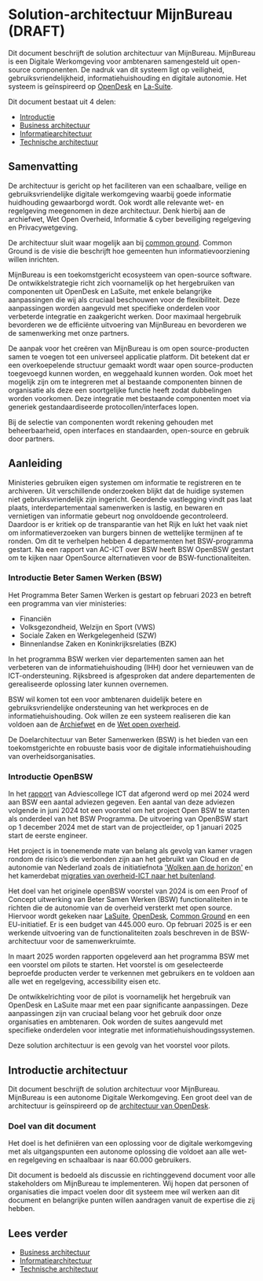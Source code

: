 # Solution-architectuur MijnBureau (DRAFT)

Dit document beschrijft de solution architectuur van MijnBureau. MijnBureau is
een Digitale Werkomgeving voor ambtenaren samengesteld uit open-source
componenten. De nadruk van dit systeem ligt op veiligheid,
gebruiksvriendelijkheid, informatiehuishouding en digitale autonomie. Het
systeem is geïnspireerd op [OpenDesk](https://opendesk.eu/en/) en
[La-Suite](https://lasuite.numerique.gouv.fr/).

Dit document bestaat uit 4 delen:
* [Introductie](#samenvatting)
* [Business architectuur](business-architectuur.md)
* [Informatiearchitectuur](informatie-architectuur.md)
* [Technische architectuur](techniche-architectuur.md)

## Samenvatting

De architectuur is gericht op het faciliteren van een schaalbare, veilige en
gebruiksvriendelijke digitale werkomgeving waarbij goede informatie huidhouding
gewaarborgd wordt. Ook wordt alle relevante wet- en regelgeving meegenomen in
deze architectuur. Denk hierbij aan de archiefwet, Wet Open Overheid, Informatie
& cyber beveiliging regelgeving en Privacywetgeving.

De architectuur sluit waar mogelijk aan bij
[common ground](https://commonground.nl/). Common Ground is de visie die
beschrijft hoe gemeenten hun informatievoorziening willen inrichten.

MijnBureau is een toekomstgericht ecosysteem van open-source software. De
ontwikkelstrategie richt zich voornamelijk op het hergebruiken van componenten
uit OpenDesk en LaSuite, met enkele belangrijke aanpassingen die wij als
cruciaal beschouwen voor de flexibiliteit. Deze aanpassingen worden aangevuld
met specifieke onderdelen voor verbeterde integratie en zaakgericht werken. Door
maximaal hergebruik bevorderen we de efficiënte uitvoering van MijnBureau en
bevorderen we de samenwerking met onze partners.

De aanpak voor het creëren van MijnBureau is om open source-producten samen te
voegen tot een universeel applicatie platform. Dit betekent dat er een
overkoepelende structuur gemaakt wordt waar open source-producten toegevoegd
kunnen worden, en weggehaald kunnen worden. Ook moet het mogelijk zijn om te
integreren met al bestaande componenten binnen de organisatie als deze een
soortgelijke functie heeft zodat dubbelingen worden voorkomen. Deze integratie
met bestaande componenten moet via generiek gestandaardiseerde
protocollen/interfaces lopen.

Bij de selectie van componenten wordt rekening gehouden met beheerbaarheid, open
interfaces en standaarden, open-source en gebruik door partners.

## Aanleiding

Ministeries gebruiken eigen systemen om informatie te registreren en te
archiveren. Uit verschillende onderzoeken blijkt dat de huidige systemen niet
gebruiksvriendelijk zijn ingericht. Geordende vastlegging vindt pas laat plaats,
interdepartementaal samenwerken is lastig, en bewaren en vernietigen van
informatie gebeurt nog onvoldoende gecontroleerd. Daardoor is er kritiek op de
transparantie van het Rijk en lukt het vaak niet om informatieverzoeken van
burgers binnen de wettelijke termijnen af te ronden. Om dit te verhelpen hebben
4 departementen het BSW-programma gestart. Na een rapport van AC-ICT over BSW
heeft BSW OpenBSW gestart om te kijken naar OpenSource alternatieven voor de
BSW-functionaliteiten.

### Introductie Beter Samen Werken (BSW)

Het Programma Beter Samen Werken is gestart op februari 2023 en betreft een
programma van vier ministeries:

- Financiën
- Volksgezondheid, Welzijn en Sport (VWS)
- Sociale Zaken en Werkgelegenheid (SZW)
- Binnenlandse Zaken en Koninkrijksrelaties (BZK)

In het programma BSW werken vier departementen samen aan het verbeteren van de
informatiehuishouding (IHH) door het vernieuwen van de ICT-ondersteuning.
Rijksbreed is afgesproken dat andere departementen de gerealiseerde oplossing
later kunnen overnemen.

BSW wil komen tot een voor ambtenaren duidelijk betere en gebruiksvriendelijke
ondersteuning van het werkproces en de informatiehuishouding. Ook willen ze een
systeem realiseren die kan voldoen aan de
[Archiefwet](https://wetten.overheid.nl/BWBR0007376/2024-06-19) en de
[Wet open overheid](https://wetten.overheid.nl/BWBR0045754/2025-02-12).

De Doelarchitectuur van Beter Samenwerken (BSW) is het bieden van een
toekomstgerichte en robuuste basis voor de digitale informatiehuishouding van
overheidsorganisaties.

### Introductie OpenBSW

In het
[rapport](https://www.adviescollegeicttoetsing.nl/onderzoeken/documenten/publicaties/2024/09/02/advies-beter-samen-werken)
van Adviescollege ICT dat afgerond werd op mei 2024 werd aan BSW een aantal
adviezen gegeven. Een aantal van deze adviezen volgende in juni 2024 tot een
voorstel om het project Open BSW te starten als onderdeel van het BSW Programma.
De uitvoering van OpenBSW start op 1 december 2024 met de start van de
projectleider, op 1 januari 2025 start de eerste engineer.

Het project is in toenemende mate van belang als gevolg van kamer vragen rondom
de risico’s die verbonden zijn aan het gebruikt van Cloud en de autonomie van
Nederland zoals de initiatiefnota
['Wolken aan de horizon'](https://www.rijksoverheid.nl/documenten/kamerstukken/2025/01/17/kamerbrief-initiatiefnota-wolken-aan-de-horizon)
en het kamerdebat
[migraties van overheid-ICT naar het buitenland](https://www.tweedekamer.nl/debat_en_vergadering/plenaire_vergaderingen/details/activiteit?id=2024A08625).

Het doel van het originele openBSW voorstel van 2024 is om een Proof of Concept
uitwerking van Beter Samen Werken (BSW) functionaliteiten in te richten die de
autonomie van de overheid versterkt met open source. Hiervoor wordt gekeken naar
[LaSuite](https://lasuite.numerique.gouv.fr/en),
[OpenDesk](https://opendesk.eu/en/), [Common Ground](https://commonground.nl/)
en een EU-initiatief. Er is een budget van 445.000 euro. Op februari 2025 is er
een werkende uitvoering van de functionaliteiten zoals beschreven in de
BSW-architectuur voor de samenwerkruimte.

In maart 2025 worden rapporten opgeleverd aan het programma BSW met een voorstel
om pilots te starten. Het voorstel is om geselecteerde beproefde producten
verder te verkennen met gebruikers en te voldoen aan alle wet en regelgeving,
accessibility eisen etc.

De ontwikkelrichting voor de pilot is voornamelijk het hergebruik van OpenDesk
en LaSuite maar met een paar significante aanpassingen. Deze aanpassingen zijn
van cruciaal belang voor het gebruik door onze organisaties en ambtenaren. Ook
worden de suites aangevuld met specifieke onderdelen voor integratie met
informatiehuishoudingssystemen.

Deze solution architectuur is een gevolg van het voorstel voor pilots.

## Introductie architectuur

Dit document beschrijft de solution architectuur voor MijnBureau. MijnBureau is
een autonome Digitale Werkomgeving. Een groot deel van de architectuur is
geïnspireerd op de
[architectuur van OpenDesk](https://gitlab.opencode.de/bmi/opendesk-architekturkonzept/).

### Doel van dit document

Het doel is het definiëren van een oplossing voor de digitale werkomgeving met
als uitgangspunten een autonome oplossing die voldoet aan alle wet- en
regelgeving en schaalbaar is naar 60.000 gebruikers.

Dit document is bedoeld als discussie en richtinggevend document voor alle
stakeholders om MijnBureau te implementeren. Wij hopen dat personen of
organisaties die impact voelen door dit systeem mee wil werken aan dit document
en belangrijke punten willen aandragen vanuit de expertise die zij hebben.

## Lees verder
- [Business architectuur](business-architectuur.md)
- [Informatiearchitectuur](informatie-architectuur.md)
- [Technische architectuur](techniche-architectuur.md)
